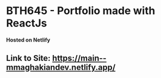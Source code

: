 # BTH645 - Portfolio made with ReactJs


#### Hosted on Netlify

## Link to Site: https://main--mmaghakiandev.netlify.app/
